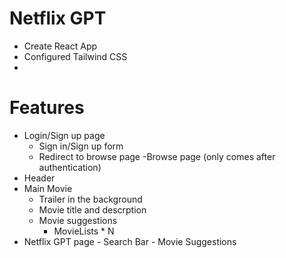 # Netflix GPT

- Create React App
- Configured Tailwind CSS
-

# Features

- Login/Sign up page
  - Sign in/Sign up form
  - Redirect to browse page
    -Browse page (only comes after authentication)
- Header
- Main Movie
  - Trailer in the background
  - Movie title and descrption
  - Movie suggestions
    - MovieLists \* N
- Netflix GPT page - Search Bar - Movie Suggestions
